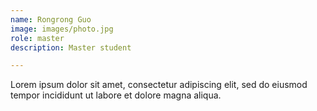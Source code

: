 ```yaml
---
name: Rongrong Guo
image: images/photo.jpg
role: master
description: Master student

---
```


Lorem ipsum dolor sit amet, consectetur adipiscing elit, sed do eiusmod tempor incididunt ut labore et dolore magna aliqua.
